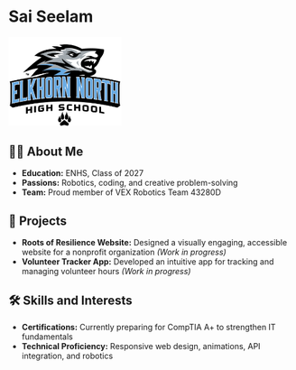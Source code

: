 # Sai Seelam  
<img alt="Sai's Logo" src="/Wolve.png" width="200">  

## 👩‍🎓 About Me  
- **Education:** ENHS, Class of 2027  
- **Passions:** Robotics, coding, and creative problem-solving  
- **Team:** Proud member of VEX Robotics Team 43280D  

## 🚀 Projects  
- **Roots of Resilience Website:** Designed a visually engaging, accessible website for a nonprofit organization *(Work in progress)*
- **Volunteer Tracker App:** Developed an intuitive app for tracking and managing volunteer hours  *(Work in progress)*

## 🛠️ Skills and Interests  
- **Certifications:** Currently preparing for CompTIA A+ to strengthen IT fundamentals  
- **Technical Proficiency:** Responsive web design, animations, API integration, and robotics  
